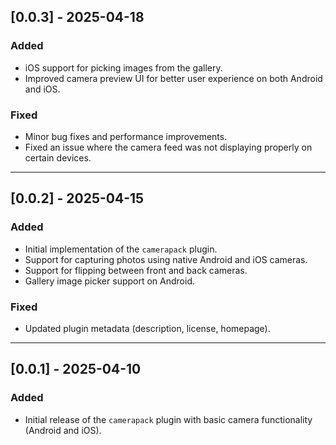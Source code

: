 ## [0.0.3] - 2025-04-18
### Added
- iOS support for picking images from the gallery.
- Improved camera preview UI for better user experience on both Android and iOS.

### Fixed
- Minor bug fixes and performance improvements.
- Fixed an issue where the camera feed was not displaying properly on certain devices.

---

## [0.0.2] - 2025-04-15
### Added
- Initial implementation of the `camerapack` plugin.
- Support for capturing photos using native Android and iOS cameras.
- Support for flipping between front and back cameras.
- Gallery image picker support on Android.

### Fixed
- Updated plugin metadata (description, license, homepage).

---

## [0.0.1] - 2025-04-10
### Added
- Initial release of the `camerapack` plugin with basic camera functionality (Android and iOS).
